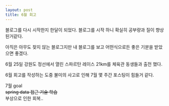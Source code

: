 ```yaml
---
layout: post
title: 6월 회고
---
```


블로그를 다시 시작한지 한달이 되었다.
블로그를 시작 하니 확실히 공부량과 질이 향상 된거같다.

아직은 아무도 찾지 않는 블로그지만 내 블로그를 보고 어떤식으로든 좋은 기분을 받았으면 좋겠다.

6월 25일 강원도 정선에서 열린 스파르탄 레이스 21km를 체육관 동생들과 출전 했다.

6월 회고를 작성하는 도중 불미의 사고로 인해 7월 몇 주간 포스팅이 힘들거 같다.

7월 goal  
~~spring data 접근 기술 학습~~  
부상으로 인한 회복..